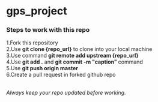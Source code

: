 # gps_project

<h3> Steps to work with this repo </h3>

1.Fork this repository<br>
2.Use <b>git clone {repo_url}</b> to clone into your local machine<br>
3.Use command <b>git remote add upstream {repo_url}</b><br>
4.Use <b>git add .</b> and <b> git commit -m "caption" </b> command<br>
5.Use <b>git push origin master</b><br>
6.Create a pull request in forked github repo<br><br>

<i>Always keep your repo updated before working.</i>
